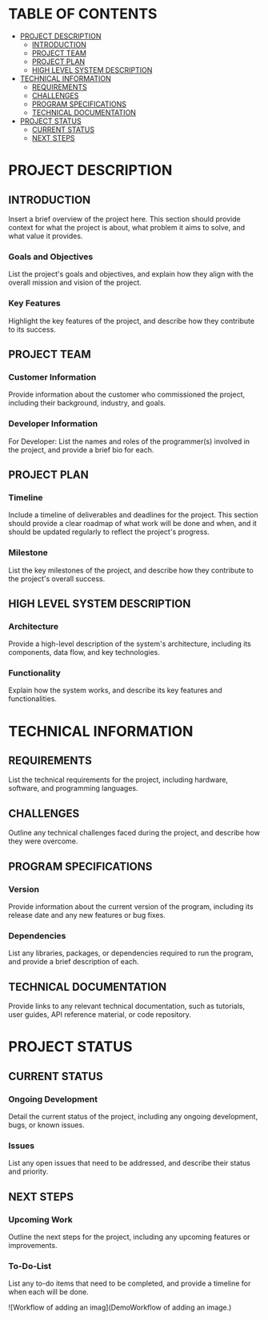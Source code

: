 # TABLE OF CONTENTS
* [PROJECT DESCRIPTION](#project-description)
    * [INTRODUCTION](#introduction)
    * [PROJECT TEAM](#project-team)
    * [PROJECT PLAN](#project-plan)
    * [HIGH LEVEL SYSTEM DESCRIPTION](#high-level-system-description)
* [TECHNICAL INFORMATION](#technical-information)
  * [REQUIREMENTS](#requirements)
  * [CHALLENGES](#challenges)
  * [PROGRAM SPECIFICATIONS](#program-specifications)
  * [TECHNICAL DOCUMENTATION](#technical-documentation)
* [PROJECT STATUS](#project-status)
  * [CURRENT STATUS](#current-status)
  * [NEXT STEPS](#next-steps)
         
# PROJECT DESCRIPTION
## INTRODUCTION
Insert a brief overview of the project here. This section should provide context for what the project is about, what problem it aims to solve, and what value it provides.

### Goals and Objectives
List the project's goals and objectives, and explain how they align with the overall mission and vision of the project.

### Key Features
Highlight the key features of the project, and describe how they contribute to its success.

## PROJECT TEAM
### Customer Information
Provide information about the customer who commissioned the project, including their background, industry, and goals.

### Developer Information
For Developer: List the names and roles of the programmer(s) involved in the project, and provide a brief bio for each.

## PROJECT PLAN
### Timeline
Include a timeline of deliverables and deadlines for the project. This section should provide a clear roadmap of what work will be done and when, and it should be updated regularly to reflect the project's progress.

### Milestone
List the key milestones of the project, and describe how they contribute to the project's overall success.

## HIGH LEVEL SYSTEM DESCRIPTION
### Architecture
Provide a high-level description of the system's architecture, including its components, data flow, and key technologies.

### Functionality
Explain how the system works, and describe its key features and functionalities.

# TECHNICAL INFORMATION
## REQUIREMENTS 
List the technical requirements for the project, including hardware, software, and programming languages.

## CHALLENGES
Outline any technical challenges faced during the project, and describe how they were overcome.

## PROGRAM SPECIFICATIONS
### Version
Provide information about the current version of the program, including its release date and any new features or bug fixes.

### Dependencies
List any libraries, packages, or dependencies required to run the program, and provide a brief description of each.

## TECHNICAL DOCUMENTATION
Provide links to any relevant technical documentation, such as tutorials, user guides, API reference material, or code repository.

# PROJECT STATUS
## CURRENT STATUS
### Ongoing Development
Detail the current status of the project, including any ongoing development, bugs, or known issues.

### Issues
List any open issues that need to be addressed, and describe their status and priority.

## NEXT STEPS
### Upcoming Work
Outline the next steps for the project, including any upcoming features or improvements.

### To-Do-List
List any to-do items that need to be completed, and provide a timeline for when each will be done.

![Workflow of adding an imag](DemoWorkflow of adding an image.)
